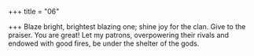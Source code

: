 +++
title = "06"

+++
Blaze bright, brightest blazing one; shine joy for the clan. Give to the  praiser. You are great!
Let my patrons, overpowering their rivals and endowed with good fires,  be under the shelter of the gods.